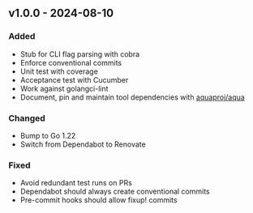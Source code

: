 ## v1.0.0 - 2024-08-10
### Added
* Stub for CLI flag parsing with cobra
* Enforce conventional commits
* Unit test with coverage
* Acceptance test with Cucumber
* Work against golangci-lint
* Document, pin and maintain tool dependencies with [aquaproj/aqua](https://github.com/aquaproj/aqua)
### Changed
* Bump to Go 1.22
* Switch from Dependabot to Renovate
### Fixed
* Avoid redundant test runs on PRs
* Dependabot should always create conventional commits
* Pre-commit hooks should allow fixup! commits
